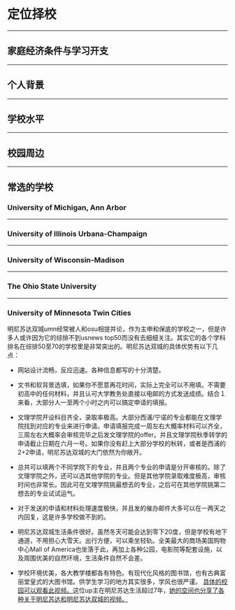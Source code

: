 # 定位择校

***

## 家庭经济条件与学习开支

***

## 个人背景

***

## 学校水平

***

## 校园周边

***

## 常选的学校

### University of Michigan, Ann Arbor

***

### University of Illinois Urbana-Champaign

***

### University of Wisconsin-Madison

***

### The Ohio State University

***

### University of Minnesota Twin Cities

明尼苏达双城umn经常被人和osu相提并论，作为主申和保底的学校之一，但是许多人或许因为它的综排不到usnews top50而没有去细细关注。其实它的各个学科排名在综排50至70的学校里是非常突出的。明尼苏达双城的具体优势有以下几点：

* 网站设计流畅，反应迅速。各种信息都写的十分清楚。

* 文书和软背景选填，如果你不愿意再花时间，实际上完全可以不用填。不需要初高中的任何材料，并且认可大学教务处直接以电邮的方式发送成绩。结合１来看，大部分人一至两个小时之内可以搞定申请的填报。

* 文理学院开设科目齐全，录取率极高。大部分西浦/宁诺的专业都能在文理学院找到对应的专业来进行申请。申请填报完成一周左右大概率材料可以齐全，三周左右大概率会审核完毕之后发文理学院的offer。并且文理学院秋季转学的申请截止日期在六月一号。如果你没有赶上大部分学校的秋转，或者是西浦的2+2申请，明尼苏达双城的大门依然为你敞开。

* 总共可以填两个不同学院下的专业，并且两个专业的申请是分开审核的。除了文理学院之外，还可以选其他学院的专业。但是其他学院录取难度极高，审核时间也非常长。因此可在文理学院挑最想去的专业，之后可在其他学院挑第二想去的专业试试运气。

* 对于发送的申请和材料处理速度极快，并且发的催办邮件大多可以在一两天之内回复，这是许多学校做不到的。

* 明尼苏达双城生活条件很好。虽然冬天可能会达到零下20度，但是学校有地下通道，不用担心大雪天。出行方便，可以乘坐轻轨。全美最大的商场美国购物中心Mall of America也坐落于此，再加上各种公园，电影院等配套设施，以及周围优美的自然环境，生活条件自然不会差。

* 学校环境优美，各大教学楼都各有特色。有现代化风格的图书馆，也有古典富丽堂皇式的大图书馆。供学生学习的地方其实很多，学风也很严谨。
[具体的校园可以观看此视频。](https://www.bilibili.com/video/BV1J4411m7zy?spm_id_from=333.999.0.0)这位up主在明尼苏达生活超过7年，[她的空间也分享了各种关于明尼苏达和明尼苏达双城的视频。](https://space.bilibili.com/337678006)

